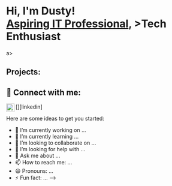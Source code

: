 <h1>Hi, I'm Dusty! <br/><a href="https://github.com/jdcarlyle1317">Aspiring IT Professional</a>, >Tech Enthusiast</h1>a>

<h2>Projects:</h2>



<h2></h2>

<h2> 🤳 Connect with me:</h2>

[<img align="left" alt="DustyCarlyle | LinkedIn" width="22px" src="https://cdn.jsdelivr.net/npm/simple-icons@v3/icons/linkedin.svg" />][linkedin]



Here are some ideas to get you started:

- 🔭 I’m currently working on ...
- 🌱 I’m currently learning ...
- 👯 I’m looking to collaborate on ...
- 🤔 I’m looking for help with ...
- 💬 Ask me about ...
- 📫 How to reach me: ...
- 😄 Pronouns: ...
- ⚡ Fun fact: ...
-->
